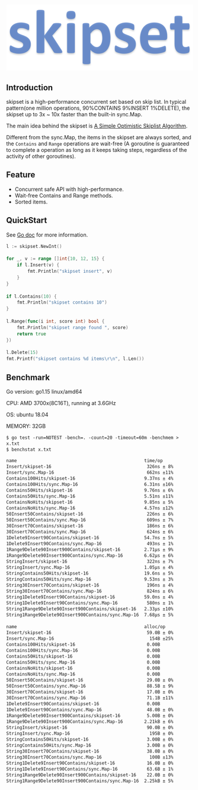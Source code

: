 ![LOGO](https://raw.githubusercontent.com/ZYunH/public-data/master/skipset-logo.png)

## Introduction

skipset is a high-performance concurrent set based on skip list. In typical pattern(one million operations, 90%CONTAINS 9%INSERT 1%DELETE), the skipset up to 3x ~ 10x faster than the built-in sync.Map.

The main idea behind the skipset is [A Simple Optimistic Skiplist Algorithm](<https://people.csail.mit.edu/shanir/publications/LazySkipList.pdf>).

Different from the sync.Map, the items in the skipset are always sorted, and the `Contains` and `Range` operations are wait-free (A goroutine is guaranteed to complete a operation as long as it keeps taking steps, regardless of the activity of other goroutines).



## Feature

- Concurrent safe API with high-performance.
- Wait-free Contains and Range methods.
- Sorted items.



## QuickStart

See [Go doc](https://godoc.org/github.com/ZYunH/skipset) for more information.

```go
l := skipset.NewInt()

for _, v := range []int{10, 12, 15} {
	if l.Insert(v) {
		fmt.Println("skipset insert", v)
	}
}

if l.Contains(10) {
	fmt.Println("skipset contains 10")
}

l.Range(func(i int, score int) bool {
	fmt.Println("skipset range found ", score)
	return true
})

l.Delete(15)
fmt.Printf("skipset contains %d items\r\n", l.Len())
```



## Benchmark

Go version: go1.15 linux/amd64

CPU: AMD 3700x(8C16T), running at 3.6GHz

OS: ubuntu 18.04

MEMORY: 32GB

```shell
$ go test -run=NOTEST -bench=. -count=20 -timeout=60m -benchmem > x.txt
$ benchstat x.txt
```

```
name                                                time/op
Insert/skipset-16                                    326ns ± 8%
Insert/sync.Map-16                                   662ns ±11%
Contains100Hits/skipset-16                          9.37ns ± 4%
Contains100Hits/sync.Map-16                         6.31ns ±16%
Contains50Hits/skipset-16                           9.76ns ± 6%
Contains50Hits/sync.Map-16                          5.51ns ±11%
ContainsNoHits/skipset-16                           9.85ns ± 5%
ContainsNoHits/sync.Map-16                          4.57ns ±12%
50Insert50Contains/skipset-16                        226ns ± 6%
50Insert50Contains/sync.Map-16                       609ns ± 7%
30Insert70Contains/skipset-16                        186ns ± 6%
30Insert70Contains/sync.Map-16                       624ns ± 6%
1Delete9Insert90Contains/skipset-16                 54.7ns ± 5%
1Delete9Insert90Contains/sync.Map-16                 493ns ± 1%
1Range9Delete90Insert900Contains/skipset-16         2.71µs ± 9%
1Range9Delete90Insert900Contains/sync.Map-16        6.62µs ± 6%
StringInsert/skipset-16                              322ns ± 7%
StringInsert/sync.Map-16                            1.05µs ± 4%
StringContains50Hits/skipset-16                     19.6ns ± 5%
StringContains50Hits/sync.Map-16                    9.53ns ± 3%
String30Insert70Contains/skipset-16                  196ns ± 4%
String30Insert70Contains/sync.Map-16                 824ns ± 6%
String1Delete9Insert90Contains/skipset-16           59.0ns ± 4%
String1Delete9Insert90Contains/sync.Map-16           580ns ± 1%
String1Range9Delete90Insert900Contains/skipset-16   2.33µs ±10%
String1Range9Delete90Insert900Contains/sync.Map-16  7.68µs ± 5%

name                                                alloc/op
Insert/skipset-16                                    59.0B ± 0%
Insert/sync.Map-16                                    154B ±25%
Contains100Hits/skipset-16                           0.00B     
Contains100Hits/sync.Map-16                          0.00B     
Contains50Hits/skipset-16                            0.00B     
Contains50Hits/sync.Map-16                           0.00B     
ContainsNoHits/skipset-16                            0.00B     
ContainsNoHits/sync.Map-16                           0.00B     
50Insert50Contains/skipset-16                        29.0B ± 0%
50Insert50Contains/sync.Map-16                       88.5B ± 9%
30Insert70Contains/skipset-16                        17.0B ± 0%
30Insert70Contains/sync.Map-16                       71.1B ±11%
1Delete9Insert90Contains/skipset-16                  0.00B     
1Delete9Insert90Contains/sync.Map-16                 48.0B ± 0%
1Range9Delete90Insert900Contains/skipset-16          5.00B ± 0%
1Range9Delete90Insert900Contains/sync.Map-16        2.21kB ± 6%
StringInsert/skipset-16                              90.0B ± 0%
StringInsert/sync.Map-16                              195B ± 0%
StringContains50Hits/skipset-16                      3.00B ± 0%
StringContains50Hits/sync.Map-16                     3.00B ± 0%
String30Insert70Contains/skipset-16                  38.0B ± 0%
String30Insert70Contains/sync.Map-16                  100B ±13%
String1Delete9Insert90Contains/skipset-16            16.0B ± 0%
String1Delete9Insert90Contains/sync.Map-16           63.6B ± 1%
String1Range9Delete90Insert900Contains/skipset-16    22.0B ± 0%
String1Range9Delete90Insert900Contains/sync.Map-16  2.25kB ± 5%
```